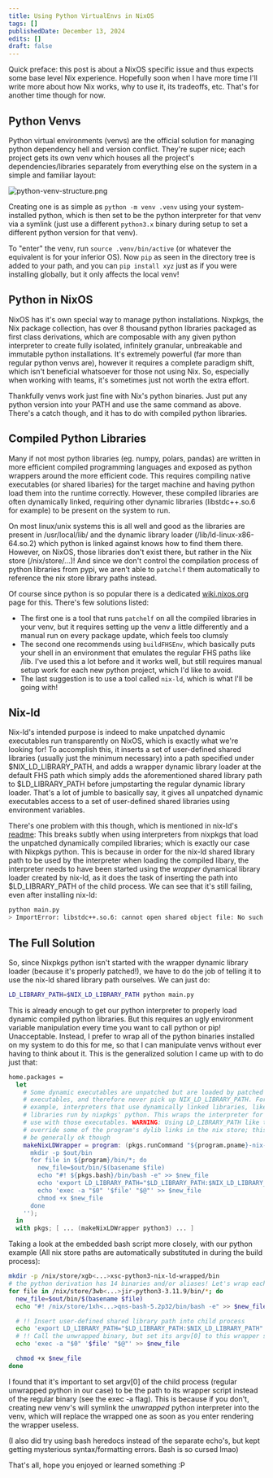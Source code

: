 ```yaml
---
title: Using Python VirtualEnvs in NixOS
tags: []
publishedDate: December 13, 2024
edits: []
draft: false
---
```


<!-- > [!NOTE] -->

Quick preface: this post is about a NixOS specific issue and thus expects some
base level Nix experience. Hopefully soon when I have more time I'll write more
about how Nix works, why to use it, its tradeoffs, etc. That's for another time
though for now.

## Python Venvs

Python virtual environments (venvs) are the official solution for managing
python dependency hell and version conflict. They're super nice; each project
gets its own venv which houses all the project's dependencies/libraries
separately from everything else on the system in a simple and familiar layout:

![python-venv-structure.png](/images/python-venv-structure.png)

Creating one is as simple as `python -m venv .venv` using your system-installed
python, which is then set to be the python interpreter for that venv via a
symlink (just use a different `python3.x` binary during setup to set a different
python version for that venv).

To "enter" the venv, run `source .venv/bin/active` (or whatever the equivalent
is for your inferior OS). Now `pip` as seen in the directory tree is added to
your path, and you can `pip install xyz` just as if you were installing
globally, but it only affects the local venv!

## Python in NixOS

NixOS has it's own special way to manage python installations. Nixpkgs, the Nix
package collection, has over 8 thousand python libraries packaged as first class
derivations, which are composable with any given python interpreter to create
fully isolated, infinitely granular, unbreakable and immutable python
installations. It's extremely powerful (far more than regular python venvs are),
however it requires a complete paradigm shift, which isn't beneficial whatsoever
for those not using Nix. So, especially when working with teams, it's sometimes
just not worth the extra effort.

Thankfully venvs work just fine with Nix's python binaries. Just put any python
version into your PATH and use the same command as above. There's a catch
though, and it has to do with compiled python libraries.

## Compiled Python Libraries

Many if not most python libraries (eg. numpy, polars, pandas) are written in
more efficient compiled programming languages and exposed as python wrappers
around the more efficient code. This requires compiling native executables (or
shared libaries) for the target machine and having python load them into the
runtime correctly. However, these compiled libraries are often dynamically
linked, requiring other dynamic libraries (libstdc++.so.6 for example) to be
present on the system to run.

On most linux/unix systems this is all well and good as the libraries are
present in /usr/local/lib/ and the dynamic library loader
(/lib/ld-linux-x86-64.so.2) which python is linked against knows how to find
them there. However, on NixOS, those libraries don't exist there, but rather in
the Nix store (/nix/store/...)! And since we don't control the compilation
process of python libraries from pypi, we aren't able to `patchelf` them
automatically to reference the nix store library paths instead.

Of course since python is so popular there is a dedicated
[wiki.nixos.org](https://wiki.nixos.org/wiki/Python#Running_compiled_libraries)
page for this. There's few solutions listed:

-   The first one is a tool that runs `patchelf` on all the compiled libraries
    in your venv, but it requires setting up the venv a little differently and a
    manual run on every package update, which feels too clumsly
-   The second one recommends using `buildFHSEnv`, which basically puts your
    shell in an environment that emulates the regular FHS paths like /lib. I've
    used this a lot before and it works well, but still requires manual setup
    work for each new python project, which I'd like to avoid.
-   The last suggestion is to use a tool called `nix-ld`, which is what I'll be
    going with!

## Nix-ld

Nix-ld's intended purpose is indeed to make unpatched dynamic executables run
transparently on NixOS, which is exactly what we're looking for! To accomplish
this, it inserts a set of user-defined shared libraries (usually just the
minimum necessary) into a path specified under \$NIX_LD_LIBRARY_PATH, and adds a
wrapper dynamic library loader at the default FHS path which simply adds the
aforementioned shared library path to \$LD_LIBRARY_PATH before jumpstarting the
regular dynamic library loader. That's a lot of jumble to basically say, it
gives all unpatched dynamic executables access to a set of user-defined shared
libraries using environment variables.

There's one problem with this though, which is mentioned in nix-ld's
[readme](https://wiki.nixos.org/wiki/Python#Running_compiled_libraries): This
breaks subtly when using interpreters from nixpkgs that load the unpatched
dynamically compiled libraries; which is exactly our case with Nixpkgs python. This
is because in order for the nix-ld shared library path to be used by the interpreter
when loading the compiled libary, the interpreter needs to have been started using
the _wrapper_ dynamical library loader created by nix-ld, as it does the task of
inserting the path into \$LD_LIBRARY_PATH of the child process. We can see that
it's still failing, even after installing nix-ld:

```sh
python main.py
> ImportError: libstdc++.so.6: cannot open shared object file: No such file or directory
```

## The Full Solution

So, since Nixpkgs python isn't started with the wrapper dynamic library loader
(because it's properly patched!), we have to do the job of telling it to use the
nix-ld shared library path ourselves. We can just do:

```sh
LD_LIBRARY_PATH=$NIX_LD_LIBRARY_PATH python main.py
```

This is already enough to get our python interpreter to properly load dynamic
compiled python libraries. But this requires an ugly environment variable
manipulation every time you want to call python or pip! Unacceptable. Instead, I
prefer to wrap all of the python binaries installed on my system to do this for
me, so that I can manipulate venvs without ever having to think about it. This
is the generalized solution I came up with to do just that:

```nix
home.packages =
  let
    # Some dynamic executables are unpatched but are loaded by patched nixpkgs
    # executables, and therefore never pick up NIX_LD_LIBRARY_PATH. For
    # example, interpreters that use dynamically linked libraries, like python3
    # libraries run by nixpkgs' python. This wraps the interpreter for ease of
    # use with those executables. WARNING: Using LD_LIBRARY_PATH like this can
    # override some of the program's dylib links in the nix store; this should
    # be generally ok though
    makeNixLDWrapper = program: (pkgs.runCommand "${program.pname}-nix-ld-wrapped" { } ''
      mkdir -p $out/bin
      for file in ${program}/bin/*; do
        new_file=$out/bin/$(basename $file)
        echo "#! ${pkgs.bash}/bin/bash -e" >> $new_file
        echo 'export LD_LIBRARY_PATH="$LD_LIBRARY_PATH:$NIX_LD_LIBRARY_PATH"' >> $new_file
        echo 'exec -a "$0" '$file' "$@"' >> $new_file
        chmod +x $new_file
      done
    '');
  in
  with pkgs; [ ... (makeNixLDWrapper python3) ... ]
```

Taking a look at the embedded bash script more closely, with our python example
(All nix store paths are automatically substituted in during the build process):

```sh
mkdir -p /nix/store/xgb<...>xsc-python3-nix-ld-wrapped/bin
# the python derivation has 14 binaries and/or aliases! Let's wrap each one
for file in /nix/store/3wb<...>jir-python3-3.11.9/bin/*; do
  new_file=$out/bin/$(basename $file)
  echo "#! /nix/store/1xh<...>qns-bash-5.2p32/bin/bash -e" >> $new_file

  # !! Insert user-defined shared library path into child process
  echo 'export LD_LIBRARY_PATH="$LD_LIBRARY_PATH:$NIX_LD_LIBRARY_PATH"' >> $new_file
  # !! Call the unwrapped binary, but set its argv[0] to this wrapper script
  echo 'exec -a "$0" '$file' "$@"' >> $new_file

  chmod +x $new_file
done
```

I found that it's important to set argv[0] of the child process (regular
unwrapped python in our case) to be the path to its wrapper script instead of
the regular binary (see the exec -a flag). This is because if you don't,
creating new venv's will symlink the _unwrapped_ python interpreter into the
venv, which will replace the wrapped one as soon as you enter rendering the
wrapper useless.

(I also did try using bash heredocs instead of the separate echo's, but kept
getting mysterious syntax/formatting errors. Bash is so cursed lmao)

That's all, hope you enjoyed or learned something :P
